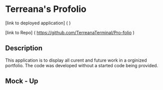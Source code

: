 # Terreana's Profolio

[link to deployed application] ( )

[link to Repo] ( https://github.com/TerreanaTerminal/Pro-folio )

## Description
This application is to display all curent and future work in a orginized portfolio. The code was developed without a started code being provided. 
## Mock - Up
